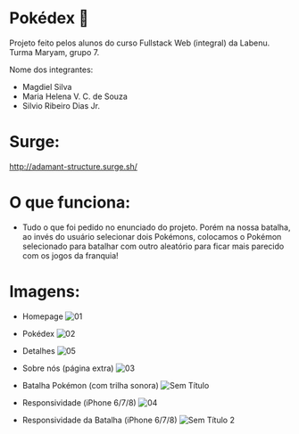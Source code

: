 # Pokédex 👾

Projeto feito pelos alunos do curso Fullstack Web (integral) da Labenu. Turma Maryam, grupo 7.

Nome dos integrantes: 
- Magdiel Silva
- Maria Helena V. C. de Souza
- Silvio Ribeiro Dias Jr.

# Surge: 
http://adamant-structure.surge.sh/

# O que funciona:
- Tudo o que foi pedido no enunciado do projeto. Porém na nossa batalha, ao invés do usuário selecionar dois Pokémons, colocamos o Pokémon selecionado para batalhar com outro aleatório para ficar mais parecido com os jogos da franquia!

# Imagens:
- Homepage
![01](https://user-images.githubusercontent.com/88038506/138438684-4939af8d-00bf-4380-9482-edc1160225eb.png)

- Pokédex
![02](https://user-images.githubusercontent.com/88038506/138438789-30f023c5-b80b-4bab-b98c-931df66f4517.png)

- Detalhes
![05](https://user-images.githubusercontent.com/88038506/138438827-860448c6-edbd-4ba1-8dd1-ed7120009bf5.png)

- Sobre nós (página extra)
![03](https://user-images.githubusercontent.com/88038506/138438884-0e3983a2-bfe8-43b5-ba5d-89438ace31b5.png)

- Batalha Pokémon (com trilha sonora)
![Sem Título](https://user-images.githubusercontent.com/88038506/138524198-3a1d51aa-9f9e-4cf7-9f6b-57b3b86be207.png)

- Responsividade (iPhone 6/7/8)
![04](https://user-images.githubusercontent.com/88038506/138439407-108c35e1-a325-4f67-9365-d8f51454bf94.png)

- Responsividade da Batalha (iPhone 6/7/8)
![Sem Título 2](https://user-images.githubusercontent.com/88038506/138524253-8b41a0d8-f65b-4dbf-961a-abf5e1bb9454.png)






